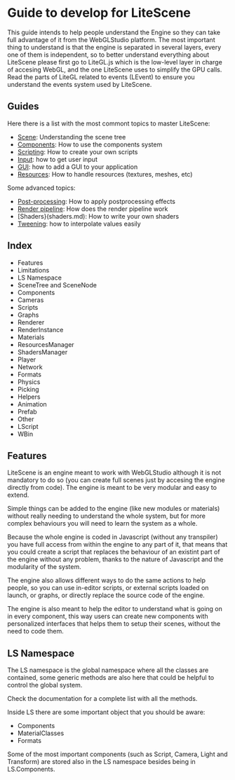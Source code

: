 # Guide to develop for LiteScene #
This guide intends to help people understand the Engine so they can take full advantage of it from the WebGLStudio platform.
The most important thing to understand is that the engine is separated in several layers, every one of them is independent, so to better understand everything about LiteScene please first go to LiteGL.js which is the low-level layer in charge of accesing WebGL, and the one LiteScene uses to simplify the GPU calls.
Read the parts of LiteGL related to events (LEvent) to ensure you understand the events system used by LiteScene.

## Guides ##

Here there is a list with the most commont topics to master LiteScene:

- [Scene](scene.md): Understanding the scene tree
- [Components](components.md): How to use the components system
- [Scripting](scripting.md): How to create your own scripts
- [Input](input.md): how to get user input
- [GUI](GUI.md): how to add a GUI to your application
- [Resources](resources.md): How to handle resources (textures, meshes, etc)

Some advanced topics:

- [Post-processing](post-processing.md): How to apply postprocessing effects
- [Render pipeline](render_pipeline.md): How does the render pipeline work
- [Shaders}(shaders.md): How to write your own shaders
- [Tweening](tweening.md): how to interpolate values easily



## Index ##
* Features
* Limitations
* LS Namespace
* SceneTree and SceneNode
* Components
 * Cameras
 * Scripts
 * Graphs
* Renderer
 * RenderInstance
 * Materials
* ResourcesManager
* ShadersManager
* Player
* Network
* Formats
* Physics
* Picking
* Helpers
 * Animation
 * Prefab
* Other
 * LScript
 * WBin
 
## Features ##
LiteScene is an engine meant to work with WebGLStudio although it is not mandatory to do so (you can create full scenes just by accesing the engine directly from code).
The engine is meant to be very modular and easy to extend.

Simple things can be added to the engine (like new modules or materials) without really needing to understand the whole system, but for more complex behaviours you will need to learn the system as a whole.

Because the whole engine is coded in Javascript (without any transpiler) you have full access from within the engine to any part of it, that means that you could create a script that replaces the behaviour of an existint part of the engine without any problem, thanks to the nature of Javascript and the modularity of the system.

The engine also allows different ways to do the same actions to help people, so you can use in-editor scripts, or external scripts loaded on launch, or graphs, or directly replace the source code of the engine.

The engine is also meant to help the editor to understand what is going on in every component, this way users can create new components with personalized interfaces that helps them to setup their scenes, without the need to code them.




 
## LS Namespace ##

The LS namespace is the global namespace where all the classes are contained, some generic methods are also here that could be helpful to control the global system.

Check the documentation for a complete list with all the methods.

Inside LS there are some important object that you should be aware:
- Components
- MaterialClasses
- Formats

Some of the most important components (such as Script, Camera, Light and Transform) are stored also in the LS namespace besides being in LS.Components.


